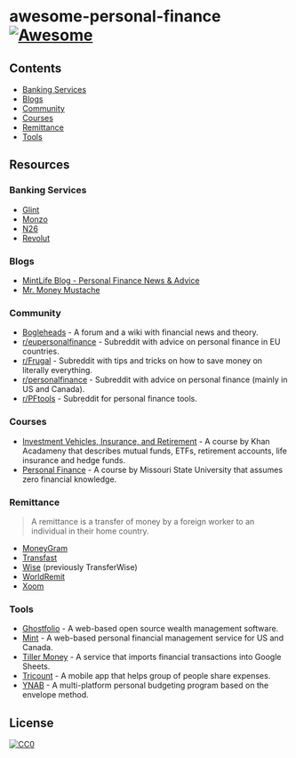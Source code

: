 # awesome-personal-finance [![Awesome](https://cdn.rawgit.com/sindresorhus/awesome/d7305f38d29fed78fa85652e3a63e154dd8e8829/media/badge.svg)](https://github.com/sindresorhus/awesome)

## Contents

- [Banking Services](#banking-services)
- [Blogs](#blogs)
- [Community](#community)
- [Courses](#courses)
- [Remittance](#remittance)
- [Tools](#tools)

## Resources

### Banking Services

- [Glint](https://glintpay.com/)
- [Monzo](https://monzo.com/)
- [N26](https://www.n26.com)
- [Revolut](https://www.revolut.com/)

### Blogs

- [MintLife Blog - Personal Finance News & Advice](https://blog.mint.com/)
- [Mr. Money Mustache](https://www.mrmoneymustache.com/)

### Community

- [Bogleheads](http://www.bogleheads.org/) - A forum and a wiki with financial news and theory.
- [r/eupersonalfinance](https://www.reddit.com/r/eupersonalfinance/) - Subreddit with advice on personal finance in EU countries.
- [r/Frugal](https://www.reddit.com/r/Frugal/) - Subreddit with tips and tricks on how to save money on literally everything.
- [r/personalfinance](https://www.reddit.com/r/personalfinance/) - Subreddit with advice on personal finance (mainly in US and Canada).
- [r/PFtools](https://www.reddit.com/r/PFtools/) - Subreddit for personal finance tools.

### Courses

- [Investment Vehicles, Insurance, and Retirement](https://www.khanacademy.org/economics-finance-domain/core-finance/investment-vehicles-tutorial) - A course by Khan Acadameny that describes mutual funds, ETFs, retirement accounts, life insurance and hedge funds.
- [Personal Finance](https://itunes.apple.com/us/course/personal-finance/id549538984) - A course by Missouri State University that assumes zero financial knowledge.

### Remittance

> A remittance is a transfer of money by a foreign worker to an individual in their home country.

- [MoneyGram](http://global.moneygram.com/)
- [Transfast](https://www.transfast.com/)
- [Wise](https://wise.com/) (previously TransferWise)
- [WorldRemit](https://www.worldremit.com/)
- [Xoom](https://www.xoom.com/)

### Tools

- [Ghostfolio](https://github.com/ghostfolio/ghostfolio/) - A web-based open source wealth management software.
- [Mint](https://www.mint.com/) - A web-based personal financial management service for US and Canada.
- [Tiller Money](https://www.tillerhq.com/) - A service that imports financial transactions into Google Sheets.
- [Tricount](https://www.tricount.com/) - A mobile app that helps group of people share expenses.
- [YNAB](https://www.youneedabudget.com/) - A multi-platform personal budgeting program based on the envelope method.

## License

[![CC0](http://mirrors.creativecommons.org/presskit/buttons/88x31/svg/cc-zero.svg)](https://creativecommons.org/publicdomain/zero/1.0/)
